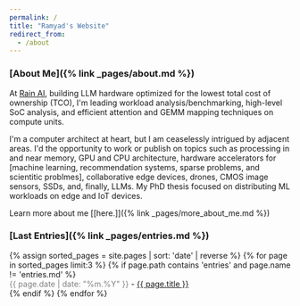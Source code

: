```yaml
---
permalink: /
title: "Ramyad's Website"
redirect_from:
  - /about
---
```

### [About Me]({% link _pages/about.md %})

At [Rain AI](https://rain.ai/), building LLM hardware optimized for the lowest total cost of ownership (TCO), I'm leading workload analysis/benchmarking, high-level SoC analysis, and efficient attention and GEMM mapping techniques on compute units.

I'm a computer architect at heart, but I am ceaselessly intrigued by adjacent areas. I'd the opportunity to work or publish on topics such as processing in and near memory, GPU and CPU architecture, hardware accelerators for \[machine learning, recommendation systems, sparse problems, and scientitic problmes\], collaborative edge devices, drones, CMOS image sensors, SSDs, and, finally, LLMs. My PhD thesis focused on distributing ML workloads on edge and IoT devices.

Learn more about me [[here.]]({% link _pages/more_about_me.md %})  


### [Last Entries]({% link _pages/entries.md %})
<ul id="recent-posts" style="list-style-type: none; padding-left: 0">
{% assign sorted_pages = site.pages | sort: 'date' | reverse %}
{% for page in sorted_pages limit:3 %}
    {% if page.path contains 'entries' and page.name != 'entries.md' %}
      <li><span style="color: gray;">{{ page.date | date: "%m.%Y" }}</span> - <a href="{{ page.url | relative_url }}">{{ page.title }} </a></li>
    {% endif %}
{% endfor %}
</ul>
